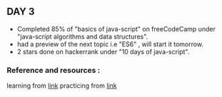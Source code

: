 ## DAY 3
- Completed 85% of "basics of java-script" on freeCodeCamp under "java-script algorithms and data structures".
- had a preview of the next topic i.e "ES6" , will start it tomorrow.
- 2 stars done on hackerrank under "10 days of java-script".
### Reference and resources :
learning from [link](https://www.freecodecamp.org/learn/)
practicing from [link](https://www.hackerrank.com/domains/tutorials/10-days-of-javascript?filters%5Bsubdomains%5D%5B%5D=10-days-of-javascript&filters%5Bstatus%5D%5B%5D=unsolved)

